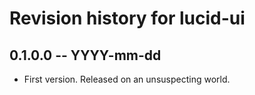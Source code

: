 # Revision history for lucid-ui

## 0.1.0.0 -- YYYY-mm-dd

* First version. Released on an unsuspecting world.
